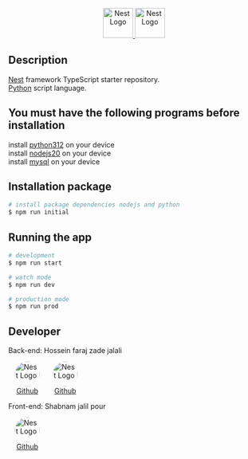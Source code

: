 <p align="center">
  <a href="http://nestjs.com/" target="blank">
    <img src="https://nestjs.com/img/logo-small.svg" height="60" alt="Nest Logo" />
  </a>  
  <a href="https://www.python.org" target="blank">
  <img src="https://www.python.org/static/img/python-logo.png" height="60" alt="Nest Logo" />
  </a>
</p>

## Description

[Nest](https://github.com/nestjs/nest) framework TypeScript starter repository.\
[Python](https://www.python.org/) script language.

## You must have the following programs before installation

install [python312](https://www.python.org/downloads/release/python-3122) on your device\
install [nodejs20](https://nodejs.org/en/download) on your device\
install [mysql](https://www.mysql.com/downloads/) on your device

## Installation package

```bash
# install package dependencies nodejs and python
$ npm run initial
```

## Running the app

```bash
# development
$ npm run start

# watch mode
$ npm run dev

# production mode
$ npm run prod
```

## Developer

Back-end: Hossein faraj zade jalali
<div style="display: flex; flex-wrap: wrap;">
  <p style="display: flex; flex-direction: column; width: fit-content; align-items: center;  margin: 0 13px 0 13px;">
    <img src="https://avatars.githubusercontent.com/u/103479589" height="50" width="50" alt="Nest Logo" style="border-radius: 900px;"/>
    <a href="https://github.com/Kofri">Github</a>
  </p>
  <p style="display: flex; flex-direction: column; width: fit-content; align-items: center;  margin: 0 13px 0 13px;">
    <img src="https://avatars.githubusercontent.com/u/149144798" height="50" width="50" alt="Nest Logo" style="border-radius: 900px;"/>
    <a href="https://github.com/hachalick">Github</a>
  </p>
</div>

Front-end: Shabnam jalil pour
  <p style="display: flex; flex-direction: column; width: fit-content; align-items: center;  margin: 0 13px 0 13px;">
  <img src="https://avatars.githubusercontent.com/u/111294479" height="50" width="50" alt="Nest Logo" style="border-radius: 900px;"/>
  <a href="https://github.com/ShabnamJp">Github</a>
</p>
